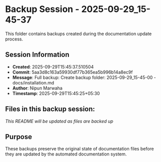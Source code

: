 # Backup Session - 2025-09-29_15-45-37

This folder contains backups created during the documentation update process.

## Session Information
- **Created**: 2025-09-29T15:45:37.510504
- **Commit**: 5aa3d8c163a59930df77b365ea5b996b14a8ec9f
- **Message**: Full backup: Create backup folder: 2025-09-29_15-45-00 - docs/installation.md
- **Author**: Nipun Marwaha
- **Timestamp**: 2025-09-29T15:45:25+05:30

## Files in this backup session:
*This README will be updated as files are backed up*

## Purpose
These backups preserve the original state of documentation files before they are updated by the automated documentation system.
